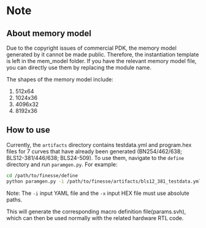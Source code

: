 # Note

## About memory model

Due to the copyright issues of commercial PDK, the memory model generated by it cannot be made public. Therefore, the instantiation template is left in the mem_model folder. If you have the relevant memory model file, you can directly use them by replacing the module name.

The shapes of the memory model include:

1. 512x64
2. 1024x36
3. 4096x32
4. 8192x36

## How to use

Currently, the `artifacts` directory contains testdata.yml and program.hex files for 7 curves that have already been generated (BN254/462/638; BLS12-381/446/638; BLS24-509).
To use them, navigate to the `define` directory and run `paramgen.py`. For example:

```bash
cd /path/to/finesse/define
python paramgen.py -i /path/to/finesse/artifacts/bls12_381_testdata.yml -x /path/to/finesse/artifacts/bls12_381_program.hex -o params.svh

```

Note: The `-i` input YAML file and the `-x` input HEX file must use absolute paths.

This will generate the corresponding macro definition file(params.svh), which can then be used normally with the related hardware RTL code.
